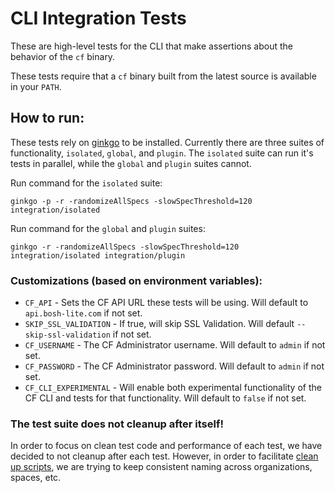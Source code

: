 # CLI Integration Tests
These are high-level tests for the CLI that make assertions about the behavior of the `cf` binary.

These tests require that a `cf` binary built from the latest source is available in your `PATH`.

## How to run:
These tests rely on [ginkgo](https://github.com/onsi/ginkgo) to be installed. Currently there are three suites of functionality, `isolated`, `global`, and `plugin`. The `isolated` suite can run it's tests in parallel, while the `global` and `plugin` suites cannot.

Run command for the `isolated` suite:
```
ginkgo -p -r -randomizeAllSpecs -slowSpecThreshold=120 integration/isolated
```

Run command for the `global` and `plugin` suites:
```
ginkgo -r -randomizeAllSpecs -slowSpecThreshold=120 integration/isolated integration/plugin
```

### Customizations (based on environment variables):

- `CF_API` - Sets the CF API URL these tests will be using. Will default to `api.bosh-lite.com` if not set.
- `SKIP_SSL_VALIDATION` - If true, will skip SSL Validation. Will default `--skip-ssl-validation` if not set.
- `CF_USERNAME` - The CF Administrator username. Will default to `admin` if not set.
- `CF_PASSWORD` - The CF Administrator password. Will default to `admin` if not set.
- `CF_CLI_EXPERIMENTAL` - Will enable both experimental functionality of the CF CLI and tests for that functionality. Will default to `false` if not set.

### The test suite does not cleanup after itself!
In order to focus on clean test code and performance of each test, we have decided to not cleanup after each test. However, in order to facilitate [clean up scripts](https://github.com/cloudfoundry/cli/blob/master/bin/cleanup-integration), we are trying to keep consistent naming across organizations, spaces, etc.
